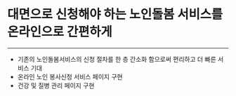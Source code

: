 # 대면으로 신청해야 하는 노인돌봄 서비스를 온라인으로 간편하게 

-----

* 기존의 노인돌봄서비스의 신청 절차를 한 층 간소화 함으로써 편리하고 더 빠른 서비스 기대
* 온라인 노인 봉사신청 서비스 페이지 구현
* 건강 및 질병 관리 페이지 구현




